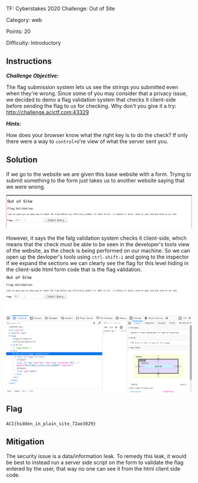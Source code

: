 TF: Cyberstakes 2020
Challenge: Out of Site

Category: web

Points: 20

Difficulty: Introductory

## Instructions

***Challenge Objective:***

The flag submission system lets us see the strings you submitted even when
they're wrong. Since some of you may consider that a privacy issue, we decided
to demo a flag validation system that checks it client-side before sending the
flag to us for checking. Why don't you give it a try: http://challenge.acictf.com:43329

***Hints:***

How does your browser know what the right key is to do the check?
If only there were a way to `control+U`'re view of what the server sent you.

## Solution

If we go to the website we are given this base website with a form. Trying to
submit something to the form just takes us to another website saying that we
were wrong. 

![Base Website](basewebsite.png)

However, it says the the falg validation system checks it client-side, which means
that the check must be able to be seen in the developer's tools view of the website,
as the check is being performed on our machine. So we can open up the devloper's
tools using `ctrl-shift-i` and going to the inspector if we expand the sections
we can clearly see the flag for this level hiding in the client-side html form
code that is the flag validation.
![Solution Picture](solution.png)

## Flag

`ACI{hidden_in_plain_site_72ae3029}`

## Mitigation

The security issue is a data/information leak. To remedy this leak, it would
be best to instead run a server side script on the form to validate the flag
entered by the user, that way no one can see it from the html client side
code.
